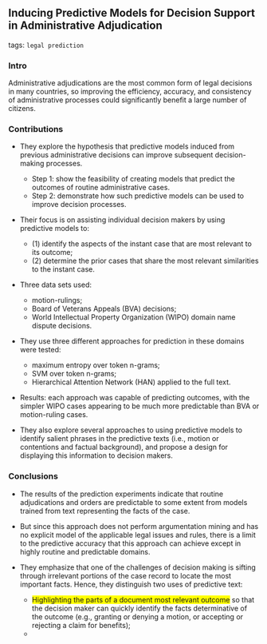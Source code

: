 ## Inducing Predictive Models for Decision Support in Administrative Adjudication

tags: `legal prediction`

### Intro

Administrative adjudications are the most common form of legal decisions in many countries, so improving the efficiency, accuracy, and consistency of administrative processes could significantly benefit a large number of citizens. 


### Contributions

- They explore the hypothesis that predictive models induced from previous administrative decisions can improve subsequent decision-making processes.
  - Step 1:  show the feasibility of creating models that predict the outcomes of routine administrative cases. 
  - Step 2: demonstrate how such predictive models can be used to improve decision processes. 
  
- Their focus is on assisting individual decision makers by using predictive models to:
  - (1) identify the aspects of the instant case that are most relevant to its outcome;
  - (2) determine the prior cases that share the most relevant similarities to the instant case.

- Three data sets used:
  - motion-rulings;
  - Board of Veterans Appeals (BVA) decisions;
  - World Intellectual Property Organization (WIPO) domain name dispute decisions.
  
- They use three different approaches for prediction in these domains were tested:
  - maximum entropy over token n-grams;
  - SVM over token n-grams;
  - Hierarchical Attention Network (HAN) applied to the full text.
  
- Results: each approach was capable of predicting outcomes, with the simpler WIPO cases appearing to be much more predictable than BVA or motion-ruling cases.
 
- They also explore several approaches to using predictive models to identify salient phrases in the predictive texts (i.e., motion or contentions and factual background), and propose a design for displaying this information to decision makers.


### Conclusions

- The results of the prediction experiments indicate that routine adjudications and orders are predictable to some extent from models trained from text representing the facts of the case.

- But since this approach does not perform argumentation mining and has no explicit model of the applicable legal issues and rules, there is a limit to the predictive accuracy that this approach can achieve except in highly routine and predictable domains.

- They emphasize that one of the challenges of decision making is sifting through irrelevant portions of the case record to locate the most important facts. Hence, they distinguish two uses of predictive text:
  - <span style="background-color: #FFFF00">Highlighting the parts of a document most relevant outcome</span> so that the decision maker can quickly identify the facts determinative of the outcome (e.g., granting or denying a motion, or accepting or rejecting a claim for benefits);
  - 
